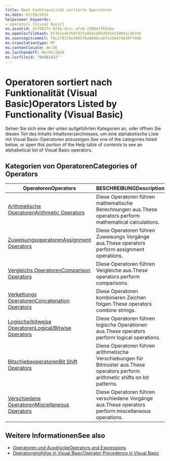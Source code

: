 ```yaml
---
title: Nach Funktionalität sortierte Operatoren
ms.date: 07/20/2015
helpviewer_keywords:
- operators [Visual Basic]
ms.assetid: d1fb027c-872b-4ccc-afc8-2380e3f65d4a
ms.openlocfilehash: bf3b1e4bf60f91fa40d1d0bdb934150041c4b7db
ms.sourcegitcommit: f8c270376ed905f6a8896ce0fe25b4f4b38ff498
ms.translationtype: MT
ms.contentlocale: de-DE
ms.lasthandoff: 06/04/2020
ms.locfileid: "84401432"
---
```

# <a name="operators-listed-by-functionality-visual-basic"></a><span data-ttu-id="e21e4-102">Operatoren sortiert nach Funktionalität (Visual Basic)</span><span class="sxs-lookup"><span data-stu-id="e21e4-102">Operators Listed by Functionality (Visual Basic)</span></span>
<span data-ttu-id="e21e4-103">Sehen Sie sich eine der unten aufgeführten Kategorien an, oder öffnen Sie diesen Teil des Inhalts Inhaltsverzeichnisses, um eine alphabetische Liste mit Visual Basic-Operatoren anzuzeigen.</span><span class="sxs-lookup"><span data-stu-id="e21e4-103">See one of the categories listed below, or open this portion of the Help table of contents to see an alphabetical list of Visual Basic operators.</span></span>  
  
## <a name="categories-of-operators"></a><span data-ttu-id="e21e4-104">Kategorien von Operatoren</span><span class="sxs-lookup"><span data-stu-id="e21e4-104">Categories of Operators</span></span>  
  
|<span data-ttu-id="e21e4-105">Operatoren</span><span class="sxs-lookup"><span data-stu-id="e21e4-105">Operators</span></span>|<span data-ttu-id="e21e4-106">BESCHREIBUNG</span><span class="sxs-lookup"><span data-stu-id="e21e4-106">Description</span></span>|  
|---------------|-----------------|  
|[<span data-ttu-id="e21e4-107">Arithmetische Operatoren</span><span class="sxs-lookup"><span data-stu-id="e21e4-107">Arithmetic Operators</span></span>](arithmetic-operators.md)|<span data-ttu-id="e21e4-108">Diese Operatoren führen mathematische Berechnungen aus.</span><span class="sxs-lookup"><span data-stu-id="e21e4-108">These operators perform mathematical calculations.</span></span>|  
|[<span data-ttu-id="e21e4-109">Zuweisungsoperatoren</span><span class="sxs-lookup"><span data-stu-id="e21e4-109">Assignment Operators</span></span>](assignment-operators.md)|<span data-ttu-id="e21e4-110">Diese Operatoren führen Zuweisungs Vorgänge aus.</span><span class="sxs-lookup"><span data-stu-id="e21e4-110">These operators perform assignment operations.</span></span>|  
|[<span data-ttu-id="e21e4-111">Vergleichs Operatoren</span><span class="sxs-lookup"><span data-stu-id="e21e4-111">Comparison Operators</span></span>](comparison-operators.md)|<span data-ttu-id="e21e4-112">Diese Operatoren führen Vergleiche aus.</span><span class="sxs-lookup"><span data-stu-id="e21e4-112">These operators perform comparisons.</span></span>|  
|[<span data-ttu-id="e21e4-113">Verkettungs Operatoren</span><span class="sxs-lookup"><span data-stu-id="e21e4-113">Concatenation Operators</span></span>](concatenation-operators.md)|<span data-ttu-id="e21e4-114">Diese Operatoren kombinieren Zeichen folgen.</span><span class="sxs-lookup"><span data-stu-id="e21e4-114">These operators combine strings.</span></span>|  
|[<span data-ttu-id="e21e4-115">Logische/bitweise Operatoren</span><span class="sxs-lookup"><span data-stu-id="e21e4-115">Logical/Bitwise Operators</span></span>](logical-bitwise-operators.md)|<span data-ttu-id="e21e4-116">Diese Operatoren führen logische Operationen aus.</span><span class="sxs-lookup"><span data-stu-id="e21e4-116">These operators perform logical operations.</span></span>|  
|[<span data-ttu-id="e21e4-117">Bitschiebeoperatoren</span><span class="sxs-lookup"><span data-stu-id="e21e4-117">Bit Shift Operators</span></span>](bit-shift-operators.md)|<span data-ttu-id="e21e4-118">Diese Operatoren führen arithmetische Verschiebungen für Bitmuster aus.</span><span class="sxs-lookup"><span data-stu-id="e21e4-118">These operators perform arithmetic shifts on bit patterns.</span></span>|  
|[<span data-ttu-id="e21e4-119">Verschiedene Operatoren</span><span class="sxs-lookup"><span data-stu-id="e21e4-119">Miscellaneous Operators</span></span>](miscellaneous-operators.md)|<span data-ttu-id="e21e4-120">Diese Operatoren führen verschiedene Vorgänge aus.</span><span class="sxs-lookup"><span data-stu-id="e21e4-120">These operators perform miscellaneous operations.</span></span>|  
  
## <a name="see-also"></a><span data-ttu-id="e21e4-121">Weitere Informationen</span><span class="sxs-lookup"><span data-stu-id="e21e4-121">See also</span></span>

- [<span data-ttu-id="e21e4-122">Operatoren und Ausdrücke</span><span class="sxs-lookup"><span data-stu-id="e21e4-122">Operators and Expressions</span></span>](../../programming-guide/language-features/operators-and-expressions/index.md)
- [<span data-ttu-id="e21e4-123">Operatorrangfolge in Visual Basic</span><span class="sxs-lookup"><span data-stu-id="e21e4-123">Operator Precedence in Visual Basic</span></span>](operator-precedence.md)
